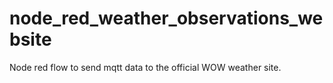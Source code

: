 # node_red_weather_observations_website
Node red flow to send mqtt data to the official WOW weather site.
